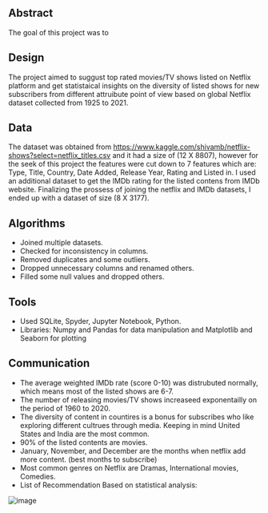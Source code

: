 
## Abstract
The goal of this project was to    

## Design
The project aimed to suggust top rated movies/TV shows listed on Netflix platform and get statistaical insights on the diversity of listed shows for new subscribers from different attruibute point of view based on global Netflix dataset collected from 1925 to 2021.

## Data
The dataset was obtained from https://www.kaggle.com/shivamb/netflix-shows?select=netflix_titles.csv and it had a size of (12 X 8807), however for the seek of this project the features were cut down to 7 features which are: Type, Title, Country, Date Added, Release Year, Rating and Listed in. I used an additional dataset to get the IMDb rating for the listed contens from IMDb website. Finalizing the prossess of joining the netflix and IMDb datasets, I ended up with a dataset of size (8 X 3177).

## Algorithms
- Joined multiple datasets.
- Checked for inconsistency in columns.
- Removed duplicates and some outliers.
- Dropped unnecessary columns and renamed others.
- Filled some null values and dropped others.

## Tools
- Used SQLite, Spyder, Jupyter Notebook, Python.
- Libraries: Numpy and Pandas for data manipulation and Matplotlib and Seaborn for plotting

## Communication
- The average weighted IMDb rate (score 0-10) was distrubuted normally, which means most of the listed shows are 6-7.
- The number of releasing movies/TV shows increaseed exponentailly on the period of 1960 to 2020.
- The diversity of content in countires is a bonus for subscribes who like exploring different cultrues through media. Keeping in mind United States and India are the most common.
- 90% of the listed contents are movies.
- January, November, and December are the months when netflix add more content. (best months to subscribe)
- Most common genres on Netflix are Dramas, International movies, Comedies.
- List of Recommendation Based on statistical analysis:

![image](https://user-images.githubusercontent.com/32347958/142750009-69fa57c1-1446-4c89-be1c-4592416b131b.png)

